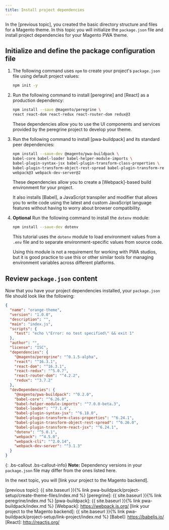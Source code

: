 ```yaml
---
title: Install project dependencies
---
```


In the [previous topic], you created the basic directory structure and files for a Magento theme.
In this topic you will initialize the `package.json` file and install project dependencies for your Magento PWA theme.

## Initialize and define the package configuration file

1. The following command uses `npm` to create your project's `package.json` file using default project values:
   
   ``` bash
   npm init -y
   ```
   
1. Run the following command to install [peregrine] and [React] as a production dependency:

   ``` bash
   npm install --save @magento/peregrine \
   react react-dom react-redux react-router-dom redux@3
   ```

   These dependencies allow you to use the UI components and services provided by the peregrine project to develop your theme.

1. Run the following command to install [pwa-buildpack] and its standard peer dependencies:

   ``` bash
   npm install --save-dev @magento/pwa-buildpack \
   babel-core babel-loader babel-helper-module-imports \
   babel-plugin-syntax-jsx babel-plugin-transform-class-properties \
   babel-plugin-transform-object-rest-spread babel-plugin-transform-react-jsx \
   webpack@3 webpack-dev-server@2
   ```

   These dependencies allow you to create a [Webpack]-based build environment for your project.

   It also installs [Babel], a JavaScript transpiler and modifier that allows you to write code using the latest and custom JavaScript language features without having to worry about browser compatibility.

1. **Optional** Run the following command to install the `dotenv` module:

   ``` bash
   npm install --save-dev dotenv
   ```

   This tutorial uses the `dotenv` module to load environment values from a `.env` file and to separate environment-specific values from source code.

   Using this module is not a requirement for working with PWA studios, but
   it is good practice to use this or other similar tools for managing environment variables across different platforms.

## Review `package.json` content

Now that you have your project dependencies installed, your `package.json` file should look like the following:

``` json
{
  "name": "orange-theme",
  "version": "1.0.0",
  "description": "",
  "main": "index.js",
  "scripts": {
    "test": "echo \"Error: no test specified\" && exit 1"
  },
  "author": "",
  "license": "ISC",
  "dependencies": {
    "@magento/peregrine": "^0.1.5-alpha",
    "react": "^16.3.1",
    "react-dom": "^16.3.1",
    "react-redux": "^5.0.7",
    "react-router-dom": "^4.2.2",
    "redux": "^3.7.2"
  },
  "devDependencies": {
    "@magento/pwa-buildpack": "^0.2.0",
    "babel-core": "^6.26.0",
    "babel-helper-module-imports": "^7.0.0-beta.3",
    "babel-loader": "^7.1.4",
    "babel-plugin-syntax-jsx": "^6.18.0",
    "babel-plugin-transform-class-properties": "^6.24.1",
    "babel-plugin-transform-object-rest-spread": "^6.26.0",
    "babel-plugin-transform-react-jsx": "^6.24.1",
    "dotenv": "^5.0.1",
    "webpack": "^4.5.0",
    "webpack-cli": "^2.0.14",
    "webpack-dev-server": "^3.1.3"
  }
}
```

{: .bs-callout .bs-callout-info}
**Note:**
Dependency versions in your `package.json` file may differ from the ones listed here.

In the next topic, you will [link your project to the Magento backend].

[previous topic]: {{ site.baseurl }}{% link pwa-buildpack/project-setup/create-theme-files/index.md %}
[peregrine]: {{ site.baseurl }}{% link peregrine/index.md %}
[pwa-buildpack]: {{ site.baseurl }}{% link pwa-buildpack/index.md %}
[Webpack]: https://webpack.js.org/
[link your project to the Magento backend]: {{ site.baseurl }}{% link pwa-buildpack/project-setup/link-project/index.md %}
[Babel]: https://babeljs.io/
[React]: http://reactjs.org/
